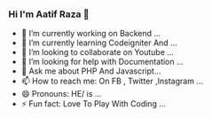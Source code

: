 ### Hi I'm Aatif Raza 👋

- 🔭 I’m currently working on Backend ...
- 🌱 I’m currently learning Codeigniter And ...
- 👯 I’m looking to collaborate on Youtube ...
- 🤔 I’m looking for help with Documentation ...
- 💬 Ask me about PHP And Javascript...
- 📫 How to reach me: On FB , Twitter ,Instagram ...
- 😄 Pronouns: HE/ is ...
- ⚡ Fun fact: Love To Play With Coding ...
